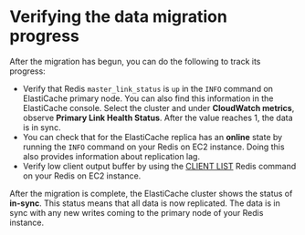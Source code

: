 # Verifying the data migration progress<a name="Migration-Verify"></a>

After the migration has begun, you can do the following to track its progress:
+ Verify that Redis `master_link_status` is `up` in the `INFO` command on ElastiCache primary node\. You can also find this information in the ElastiCache console\. Select the cluster and under **CloudWatch metrics**, observe **Primary Link Health Status**\. After the value reaches 1, the data is in sync\. 
+ You can check that for the ElastiCache replica has an **online** state by running the `INFO` command on your Redis on EC2 instance\. Doing this also provides information about replication lag\.
+ Verify low client output buffer by using the [CLIENT LIST](https://redis.io/commands/client-list) Redis command on your Redis on EC2 instance\.

After the migration is complete, the ElastiCache cluster shows the status of **in\-sync**\. This status means that all data is now replicated\. The data is in sync with any new writes coming to the primary node of your Redis instance\.
